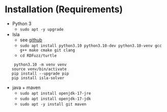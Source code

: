# Installation (Requirements)  

 - Python 3
	 + `sudo apt -y upgrade`
 - Isla
	 + see [github](https://github.com/rindPHI/isla#build-run-install)
	 + `sudo apt install python3.10 python3.10-dev python3.10-venv gcc g++ make cmake git clang`
	 + `cd RDFuzz/turtle`
	 
 ```
	 python3.10 -m venv venv
	source venv/bin/activate
	pip install --upgrade pip
	pip install isla-solver
 ```
 - java + maven
	 + `sudo apt install openjdk-17-jre`
	 + `sudo apt install openjdk-17-jdk`
	 + `sudo apt -y install git maven`